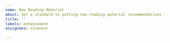 ```yaml
---
name: New Reading Material
about: Set a standard to putting new reading material recommendations to repository
title: ''
labels: enhancement
assignees: sinannar

---
```



